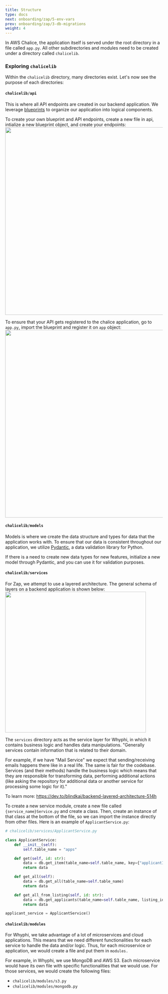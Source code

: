 ```yaml
---
title: Structure
type: docs
next: onboarding/zap/5-env-vars
prev: onboarding/zap/3-db-migrations
weight: 4
---
```


In AWS Chalice, the application itself is served under the root directory in a file called `app.py`. All other subdirectories and modules need to be created under a directory called `chalicelib`.

### Exploring `chalicelib`

Within the `chalicelib` directory, many directories exist. Let's now see the purpose of each directories:

#### `chalicelib/api`

This is where all API endpoints are created in our backend application. We leverage [blueprints](https://aws.github.io/chalice/topics/blueprints.html) to organize our application into logical components.

To create your own blueprint and API endpoints, create a new file in api, intialize a new blueprint object, and create your endpoints:
<img src="/images/zap/new_api.png" width="600">

To ensure that your API gets registered to the chalice application, go to `app.py`, import the blueprint and register it on `app` object:
<img src="/images/zap/register_api.png" width="600">

#### `chalicelib/models`

Models is where we create the data structure and types for data that the application works with. To ensure that our data is consistent throughout our application, we utilize [Pydantic](https://docs.pydantic.dev/latest/), a data validation library for Python.

If there is a need to create new data types for new features, initialize a new model through Pydantic, and you can use it for validation purposes.

#### `chalicelib/services`

For Zap, we attempt to use a layered architecture. The general schema of layers on a backend application is shown below:
<img src="/images/zap/layer_schema.jpeg" width="450">

The `services` directory acts as the service layer for Whyphi, in which it contains business logic and handles data manipulations. "Generally services contain information that is related to their domain.

For example, if we have "Mail Service" we expect that sending/receiving emails happens there like in a real life. The same is fair for the codebase. Services (and their methods) handle the business logic which means that they are responsible for transforming data, performing additional actions (like asking the repository for additional data or another service for processing some logic for it)."

To learn more: https://dev.to/blindkai/backend-layered-architecture-514h

To create a new service module, create a new file called `{service_name}Service.py` and create a class. Then, create an instance of that class at the bottom of the file, so we can import the instance directly from other files. Here is an example of `ApplicantService.py`:

```Python
# chalicelib/services/ApplicantService.py

class ApplicantService:
    def __init__(self):
        self.table_name = "apps"

    def get(self, id: str):
        data = db.get_item(table_name=self.table_name, key={"applicantId": id})
        return data

    def get_all(self):
        data = db.get_all(table_name=self.table_name)
        return data

    def get_all_from_listing(self, id: str):
        data = db.get_applicants(table_name=self.table_name, listing_id=id)
        return data

applicant_service = ApplicantService()
```

#### `chalicelib/modules`

For Whyphi, we take advantage of a lot of microservices and cloud applications. This means that we need different functionalities for each service to handle the data and/or logic. Thus, for each microservice or application, we would create a file and put them in `modules.`

For example, in Whyphi, we use MongoDB and AWS S3. Each microservice would have its own file with specific functionalities that we would use. For those services, we would create the following files:

- `chalicelib/modules/s3.py`
- `chalicelib/modules/mongodb.py`

